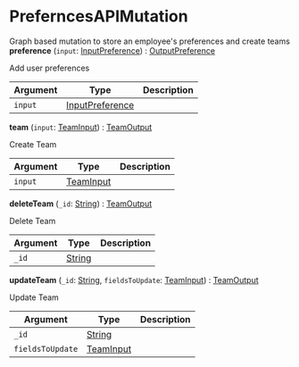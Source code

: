 # PreferncesAPIMutation
Graph based mutation to store an employee's preferences and create teams
**preference** (`input`: [InputPreference](inputpreference)) : [OutputPreference](eventsapi/object#outputpreference)

Add user preferences

| Argument  | Type               | Description      |
| --------- | ------------------ | ---------------- |
| `input` | [InputPreference](inputpreference) |  |

**team** (`input`: [TeamInput](teaminput)) : [TeamOutput](eventsapi/object#teamoutput)

Create Team

| Argument  | Type               | Description      |
| --------- | ------------------ | ---------------- |
| `input` | [TeamInput](teaminput) |  |

**deleteTeam** (`_id`: [String](eventsapi/scalar#string)) : [TeamOutput](eventsapi/object#teamoutput)

Delete Team

| Argument  | Type               | Description      |
| --------- | ------------------ | ---------------- |
| `_id` | [String](eventsapi/scalar#string) |  |

**updateTeam** (`_id`: [String](eventsapi/scalar#string), `fieldsToUpdate`: [TeamInput](teaminput)) : [TeamOutput](eventsapi/object#teamoutput)

Update Team

| Argument  | Type               | Description      |
| --------- | ------------------ | ---------------- |
| `_id` | [String](eventsapi/scalar#string) |  |
| `fieldsToUpdate` | [TeamInput](teaminput) |  |
